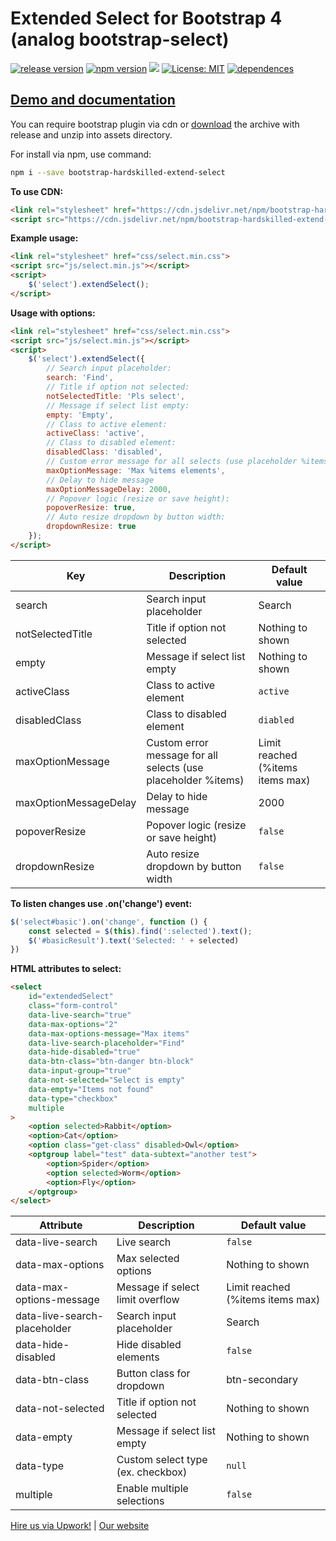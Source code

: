 # Extended Select for Bootstrap 4 (analog bootstrap-select)

[![release version](https://img.shields.io/github/release/hardskilled/bootstrap-hardskilled-extend-select.svg)](https://github.com/hardskilled/bootstrap-hardskilled-extend-select/releases) [![npm version](https://badge.fury.io/js/bootstrap-hardskilled-extend-select.svg)](https://badge.fury.io/js/bootstrap-hardskilled-extend-select) [![](https://data.jsdelivr.com/v1/package/npm/bootstrap-hardskilled-extend-select/badge?style=rounded)](https://www.jsdelivr.com/package/npm/bootstrap-hardskilled-extend-select) [![License: MIT](https://img.shields.io/badge/License-MIT-yellow.svg)](https://github.com/hardskilled/bootstrap-hardskilled-extend-select/blob/master/LICENSE) [![dependences](https://david-dm.org/hardskilled/bootstrap-hardskilled-extend-select.svg)](https://david-dm.org/hardskilled/bootstrap-hardskilled-extend-select)

## [Demo and documentation](https://hardskilled.github.io/bootstrap-hardskilled-extend-select/docs/)

You can require bootstrap plugin via cdn or [download](https://github.com/hardskilled/bootstrap-hardskilled-extend-select/releases) the archive with release and unzip into assets directory.

For install via npm, use command:
```bash
npm i --save bootstrap-hardskilled-extend-select
```

**To use CDN:**
```html
<link rel="stylesheet" href="https://cdn.jsdelivr.net/npm/bootstrap-hardskilled-extend-select@latest/css/select.min.css">
<script src="https://cdn.jsdelivr.net/npm/bootstrap-hardskilled-extend-select@latest/js/select.min.js"></script>
```

**Example usage:**
```html
<link rel="stylesheet" href="css/select.min.css">
<script src="js/select.min.js"></script>
<script>
    $('select').extendSelect();
</script>
```

**Usage with options:**
```html
<link rel="stylesheet" href="css/select.min.css">
<script src="js/select.min.js"></script>
<script>
    $('select').extendSelect({
        // Search input placeholder:
        search: 'Find',
        // Title if option not selected:
        notSelectedTitle: 'Pls select',
        // Message if select list empty:
        empty: 'Empty',
        // Class to active element:
        activeClass: 'active',
        // Class to disabled element:
        disabledClass: 'disabled',
        // Custom error message for all selects (use placeholder %items):
        maxOptionMessage: 'Max %items elements',
        // Delay to hide message
        maxOptionMessageDelay: 2000,
        // Popover logic (resize or save height):
        popoverResize: true,
        // Auto resize dropdown by button width:
        dropdownResize: true
    });
</script>
```

| Key | Description | Default value |
| --- | --- | --- |
| search | Search input placeholder | Search |
| notSelectedTitle | Title if option not selected | Nothing to shown |
| empty | Message if select list empty | Nothing to shown |
| activeClass | Class to active element | `active` |
| disabledClass | Class to disabled element | `diabled` |
| maxOptionMessage | Custom error message for all selects (use placeholder %items) | Limit reached (%items items max) |
| maxOptionMessageDelay | Delay to hide message | 2000 |
| popoverResize | Popover logic (resize or save height) | `false` |
| dropdownResize | Auto resize dropdown by button width | `false` |

**To listen changes use .on('change') event:**
```javascript
$('select#basic').on('change', function () {
    const selected = $(this).find(':selected').text();
    $('#basicResult').text('Selected: ' + selected)
})
```

**HTML attributes to select:**
```html
<select 
    id="extendedSelect" 
    class="form-control" 
    data-live-search="true"
    data-max-options="2"
    data-max-options-message="Max items"
    data-live-search-placeholder="Find"
    data-hide-disabled="true"
    data-btn-class="btn-danger btn-block"
    data-input-group="true"
    data-not-selected="Select is empty"
    data-empty="Items not found"
    data-type="checkbox"
    multiple
>
    <option selected>Rabbit</option>
    <option>Cat</option>
    <option class="get-class" disabled>Owl</option>
    <optgroup label="test" data-subtext="another test">
        <option>Spider</option>
        <option selected>Worm</option>
        <option>Fly</option>
    </optgroup>
</select>
```

| Attribute | Description | Default value |
| --- | --- | --- |
| data-live-search | Live search | `false` |
| data-max-options | Max selected options | Nothing to shown |
| data-max-options-message | Message if select limit overflow | Limit reached (%items items max) |
| data-live-search-placeholder | Search input placeholder | Search |
| data-hide-disabled | Hide disabled elements | `false` |
| data-btn-class | Button class for dropdown | btn-secondary |
| data-not-selected | Title if option not selected | Nothing to shown |
| data-empty | Message if select list empty | Nothing to shown |
| data-type | Custom select type (ex. checkbox) | `null` |
| multiple | Enable multiple selections | `false` |


[Hire us via Upwork!](https://www.upwork.com/o/companies/_~01b5cde52d5f4ead84/) | [Our website](https://hardskilled.com)
